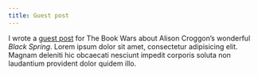 ```yaml
---
title: Guest post
---
```


I wrote a [guest post](http://thebookwars.ca/2015/10/guest-post-by-cassandra-white-alison-croggons-black-spring-a-reimagining-of-wuthering-heights/) for The Book Wars about Alison Croggon’s wonderful _Black Spring_. Lorem ipsum dolor sit amet, consectetur adipisicing elit. Magnam deleniti hic obcaecati nesciunt impedit corporis soluta non laudantium provident dolor quidem illo.
